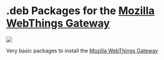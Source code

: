 # .deb Packages for the [Mozilla WebThings Gateway](https://iot.mozilla.org/gateway/)
![](https://github.com/gucci-on-fleek/gateway-deb-package/workflows/Build%20.deb%20Packages/badge.svg)

Very basic packages to install the [Mozilla WebThings Gateway](https://iot.mozilla.org/gateway/)
